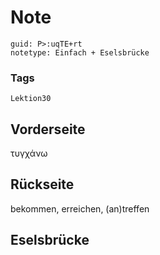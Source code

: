 # Note
```
guid: P>:uqTE+rt
notetype: Einfach + Eselsbrücke
```

### Tags
```
Lektion30
```

## Vorderseite
τυγχάνω

## Rückseite
bekommen, erreichen, (an)treffen

## Eselsbrücke

